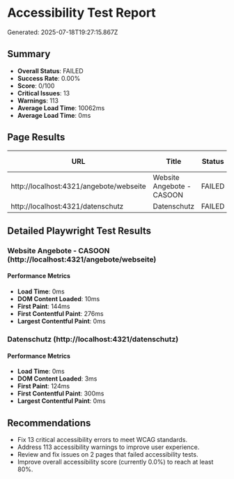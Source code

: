 # Accessibility Test Report
Generated: 2025-07-18T19:27:15.867Z

## Summary
- **Overall Status**: FAILED
- **Success Rate**: 0.00%
- **Score**: 0/100
- **Critical Issues**: 13
- **Warnings**: 113
- **Average Load Time**: 10062ms
- **Average Load Time**: 0ms

## Page Results

| URL | Title | Status | Load Time | Errors | Warnings | Pa11y Score | Performance | Keyboard | Contrast | Focus |
|-----|-------|--------|-----------|--------|----------|-------------|-------------|----------|----------|-------|
| http://localhost:4321/angebote/webseite | Website Angebote - CASOON | FAILED | 11383ms | 11 | 59 | N/A | N/A | 0 | 0 | 0 |
| http://localhost:4321/datenschutz | Datenschutz | FAILED | 8741ms | 2 | 54 | N/A | N/A | 0 | 0 | 0 |

## Detailed Playwright Test Results

### Website Angebote - CASOON (http://localhost:4321/angebote/webseite)

#### Performance Metrics
- **Load Time**: 0ms
- **DOM Content Loaded**: 10ms
- **First Paint**: 144ms
- **First Contentful Paint**: 276ms
- **Largest Contentful Paint**: 0ms

### Datenschutz (http://localhost:4321/datenschutz)

#### Performance Metrics
- **Load Time**: 0ms
- **DOM Content Loaded**: 3ms
- **First Paint**: 124ms
- **First Contentful Paint**: 300ms
- **Largest Contentful Paint**: 0ms

## Recommendations

- Fix 13 critical accessibility errors to meet WCAG standards.
- Address 113 accessibility warnings to improve user experience.
- Review and fix issues on 2 pages that failed accessibility tests.
- Improve overall accessibility score (currently 0.0%) to reach at least 80%.
